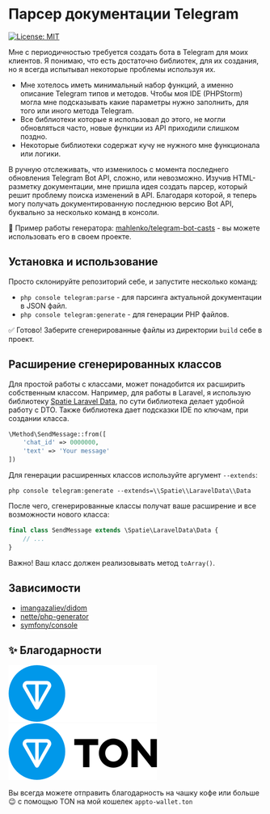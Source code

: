 # Парсер документации Telegram
[![License: MIT](https://img.shields.io/badge/License-MIT-yellow.svg)](https://opensource.org/licenses/MIT)

Мне с периодичностью требуется создать бота в Telegram для моих клиентов.
Я понимаю, что есть достаточно библиотек, для их создания, 
но я всегда испытывал некоторые проблемы используя их.

 - Мне хотелось иметь минимальный набор функций, а именно описание Telegram типов и методов. Чтобы моя IDE (PHPStorm) могла мне подсказывать какие параметры нужно заполнить, для того или иного метода Telegram.
 - Все библиотеки которые я использовал до этого, не могли обновляться часто, новые функции из API приходили слишком поздно.
 - Некоторые библиотеки содержат кучу не нужного мне функционала или логики.

В ручную отслеживать, что изменилось с момента последнего обновления Telegram Bot API, сложно, или невозможно.
Изучив HTML-разметку документации, мне пришла идея создать парсер, который решит проблему поиска изменений в API.
Благодаря которой, я теперь могу получать документированную последнюю версию Bot API, буквально за несколько команд в консоли.

🎁 Пример работы генератора: [mahlenko/telegram-bot-casts](https://github.com/mahlenko/telegram-bot-casts) - вы можете использовать его в своем проекте.

## Установка и использование
Просто склонируйте репозиторий себе, и запустите несколько команд:
 - `php console telegram:parse` - для парсинга актуальной документации в JSON файл.
 - `php console telegram:generate` - для генерации PHP файлов.

✅ Готово! Заберите сгенерированные файлы из директории `build` себе в проект.

## Расширение сгенерированных классов
Для простой работы с классами, может понадобится их расширить собственным классом.
Например, для работы в Laravel, я использую библиотеку [Spatie Laravel Data](https://github.com/spatie/laravel-data), по сути библиотека делает удобной работу с DTO.
Также библиотека дает подсказки IDE по ключам, при создании класса.

```php
\Method\SendMessage::from([
    'chat_id' => 0000000,
    'text' => 'Your message'
])
```

Для генерации расширенных классов используйте аргумент `--extends`:
```shell
php console telegram:generate --extends=\\Spatie\\LaravelData\\Data
```

После чего, сгенерированные классы получат ваше расширение и все возможности нового класса:
```php
final class SendMessage extends \Spatie\LaravelData\Data {
    // ...
}
```

Важно! Ваш класс должен реализовывать метод `toArray()`.

## Зависимости

- [imangazaliev/didom](https://github.com/nette/php-generatorhttps://github.com/Imangazaliev/DiDOM)
- [nette/php-generator](https://github.com/nette/php-generator)
- [symfony/console](https://symfony.com/components/Console)

## ✨ Благодарности

![TonBlockchainLogo](/ton_logo_dark_background.svg#gh-dark-mode-only)
![TonBlockchainLogo](/ton_logo_light_background.svg#gh-light-mode-only)

Вы всегда можете отправить благодарность на чашку кофе или больше 😉 с помощью TON на мой кошелек
`appto-wallet.ton`